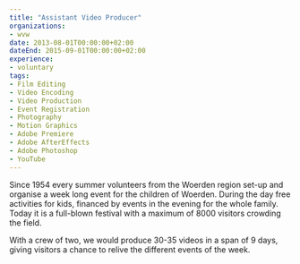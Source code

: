 ```yaml
---
title: "Assistant Video Producer"
organizations:
- wvw
date: 2013-08-01T00:00:00+02:00
dateEnd: 2015-09-01T00:00:00+02:00
experience:
- voluntary
tags:
- Film Editing
- Video Encoding
- Video Production
- Event Registration
- Photography
- Motion Graphics
- Adobe Premiere
- Adobe AfterEffects
- Adobe Photoshop
- YouTube
---
```


Since 1954 every summer volunteers from the Woerden region set-up and organise a week long event for the children of Woerden. During the day free activities for kids, financed by events in the evening for the whole family. Today it is a full-blown festival with a maximum of 8000 visitors crowding the field.

With a crew of two, we would produce 30-35 videos in a span of 9 days, giving visitors a chance to relive the different events of the week.
